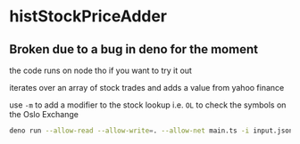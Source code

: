 # histStockPriceAdder

## Broken due to a bug in deno for the moment
the code runs on node tho if you want to try it out

iterates over an array of stock trades and adds a value from yahoo finance

use `-m` to add a modifier to the stock lookup i.e. `OL` to check the symbols on
the Oslo Exchange

```bash
deno run --allow-read --allow-write=. --allow-net main.ts -i input.json -m modifier
```

